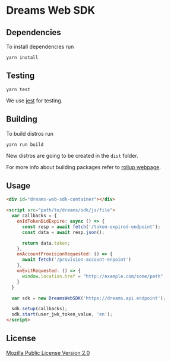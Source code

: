 # Dreams Web SDK

## Dependencies

To install dependencies run

```
yarn install
```

## Testing

```
yarn test
```
We use [jest](https://jestjs.io/) for testing.
## Building

To build distros run

```
yarn run build
```

New distros are going to be created in the `dist` folder.

For more info about building packages refer to [rollup webpage](https://rollupjs.org/guide/en/#overview).

## Usage

```html
<div id="dreams-web-sdk-container"></div>

<script src="path/to/dreams/sdk/js/file">
  var callbacks = {
    onIdTokenDidExpire: async () => {
      const resp = await fetch('/token-expired-endpoint');
      const data = await resp.json();

      return data.token;
    },
    onAccountProvisionRequested: () => {
      await fetch('/provision-account-enpoint')
    },
    onExitRequested: () => {
      window.location.href = "http://example.com/some/path"
    }
  }

  var sdk = new DreamsWebSDK('https://dreams.api.endpoint');

  sdk.setup(callbacks);
  sdk.start(user_jwk_token_value, 'en');
</script>
```
## License

[Mozilla Public License Version 2.0](LICENSE)


